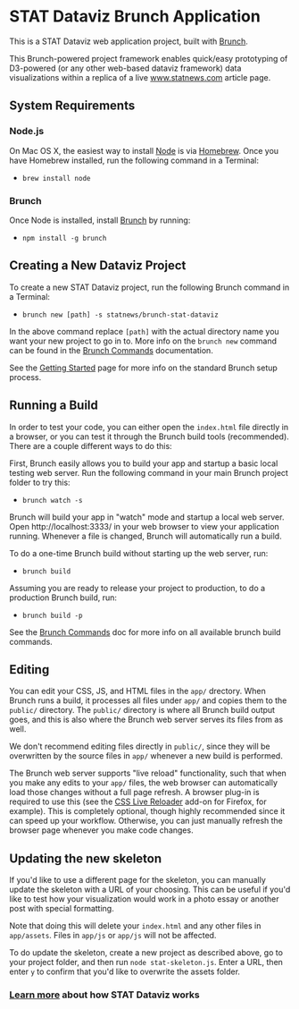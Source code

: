 # STAT Dataviz Brunch Application

This is a STAT Dataviz web application project, built with [Brunch](http://brunch.io).

This Brunch-powered project framework enables quick/easy prototyping of D3-powered (or any other web-based dataviz framework) data visualizations within a replica of a live www.statnews.com article page.

## System Requirements

### Node.js

On Mac OS X, the easiest way to install [Node](https://nodejs.org/en/) is via [Homebrew](http://brew.sh/). Once you have Homebrew installed, run the following command in a Terminal:

* `brew install node`

### Brunch

Once Node is installed, install [Brunch](http://brunch.io/) by running:

* `npm install -g brunch`

## Creating a New Dataviz Project

To create a new STAT Dataviz project, run the following Brunch command in a Terminal:

* `brunch new [path] -s statnews/brunch-stat-dataviz`

In the above command replace `[path]` with the actual directory name you want your new project to go in to. More info on the `brunch new` command can be found in the [Brunch Commands](http://brunch.io/docs/commands) documentation.

See the [Getting Started](http://brunch.io/docs/getting-started) page for more info on the standard Brunch setup process.

## Running a Build

In order to test your code, you can either open the `index.html` file directly in a browser, or you can test it through the Brunch build tools (recommended). There are a couple different ways to do this:

First, Brunch easily allows you to build your app and startup a basic local testing web server. Run the following command in your main Brunch project folder to try this:

* `brunch watch -s`

Brunch will build your app in "watch" mode and startup a local web server. Open http://localhost:3333/ in your web browser to view your application running. Whenever a file is changed, Brunch will automatically run a build.

To do a one-time Brunch build without starting up the web server, run:

* `brunch build`

Assuming you are ready to release your project to production, to do a production Brunch build, run:

* `brunch build -p`

See the [Brunch Commands](https://github.com/brunch/brunch/blob/master/docs/commands.md) doc for more info on all available brunch build commands.

## Editing

You can edit your CSS, JS, and HTML files in the `app/` drectory. When Brunch runs a build, it processes all files under `app/` and copies them to the `public/` directory. The `public/` directory is where all Brunch build output goes, and this is also where the Brunch web server serves its files from as well.

We don't recommend editing files directly in `public/`, since they will be overwritten by the source files in `app/` whenever a new build is performed.

The Brunch web server supports "live reload" functionality, such that when you make any edits to your `app/` files, the web browser can automatically load those changes without a full page refresh. A browser plug-in is required to use this (see the [CSS Live Reloader](https://addons.mozilla.org/en-US/firefox/addon/css-live-reloader) add-on for Firefox, for example). This is completely optional, though highly recommended since it can speed up your workflow. Otherwise, you can just manually refresh the browser page whenever you make code changes.

## Updating the new skeleton

If you'd like to use a different page for the skeleton, you can manually update the skeleton with a URL of your choosing. This can be useful if you'd like to test how your visualization would work in a photo essay or another post with special formatting.

Note that doing this will delete your `index.html` and any other files in `app/assets`. Files in `app/js` or `app/js` will not be affected.

To do update the skeleton, create a new project as described above, go to your project folder, and then run `node stat-skeleton.js`. Enter a URL, then enter `y` to confirm that you'd like to overwrite the assets folder.

### [Learn more](learn-more.md) about how STAT Dataviz works

